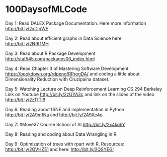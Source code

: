 # 100DaysofMLCode

Day 1: Read DALEX Package Documentation. Here more information http://bit.ly/2xDigWE

Day 2: Read about efficient graphs in Data Science here http://bit.ly/2N9f1MH

Day 3: Read about R Package Development http://stat545.com/packages00_index.html

Day 4: Read Chapter 3 of Mastering Software Development https://bookdown.org/rdpeng/RProgDA/ and coding a little about Dimensionality Reduction with Cruzipaina dataset. 

Day 5: Watching Lecture on Deep Reinforcement Learning CS 294 Berkeley Link on Youtube http://bit.ly/2zUYA3c and link on the slides of the video http://bit.ly/2zTfTl9

Day 6: Reading about tSNE and implementation in Python http://bit.ly/2A9mfNa and http://bit.ly/2A9Xe4o 

Day 7: #Move37 Course School of AI http://bit.ly/2x4kqhY 

Day 8: Reading and coding about Data Wrangling in R. 

Day 9: Optimization of trees with rpart with R. Resources: http://bit.ly/2QVHZ51 and here: http://bit.ly/2QSYEGl


